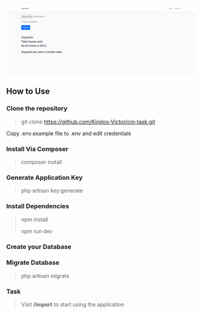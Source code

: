 <img src="https://github.com/Kirolos-Victor/cnj-task/blob/master/public/import.PNG">

## How to Use

### Clone the repository
> git clone https://github.com/Kirolos-Victor/cnj-task.git

Copy .env.example file to .env and edit credentials

### Install Via Composer
>composer install
### Generate Application Key
> php artisan key:generate
### Install Dependencies
> npm install
>
> npm run dev
### Create your Database
### Migrate Database
> php artisan migrate

### Task
> Visit **/import** to start using the application






